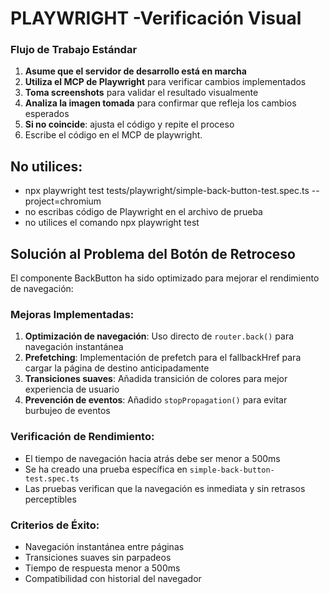# PLAYWRIGHT -Verificación Visual

### **Flujo de Trabajo Estándar**

1. **Asume que el servidor de desarrollo está en marcha**
2. **Utiliza el MCP de Playwright** para verificar cambios implementados
3. **Toma screenshots** para validar el resultado visualmente
4. **Analiza la imagen tomada** para confirmar que refleja los cambios esperados
5. **Si no coincide**: ajusta el código y repite el proceso
6. Escribe el código en el MCP de playwright.

## No utilices:
 * npx playwright test tests/playwright/simple-back-button-test.spec.ts --project=chromium
 * no escribas código de Playwright en el archivo de prueba
 * no utilices el comando npx playwright test

## Solución al Problema del Botón de Retroceso

El componente BackButton ha sido optimizado para mejorar el rendimiento de navegación:

### Mejoras Implementadas:
1. **Optimización de navegación**: Uso directo de `router.back()` para navegación instantánea
2. **Prefetching**: Implementación de prefetch para el fallbackHref para cargar la página de destino anticipadamente
3. **Transiciones suaves**: Añadida transición de colores para mejor experiencia de usuario
4. **Prevención de eventos**: Añadido `stopPropagation()` para evitar burbujeo de eventos

### Verificación de Rendimiento:
- El tiempo de navegación hacia atrás debe ser menor a 500ms
- Se ha creado una prueba específica en `simple-back-button-test.spec.ts`
- Las pruebas verifican que la navegación es inmediata y sin retrasos perceptibles

### Criterios de Éxito:
- Navegación instantánea entre páginas
- Transiciones suaves sin parpadeos
- Tiempo de respuesta menor a 500ms
- Compatibilidad con historial del navegador